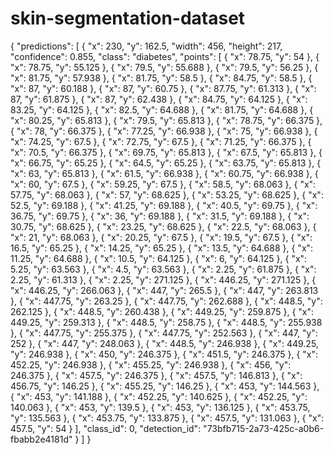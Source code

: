 # skin-segmentation-dataset
{
  "predictions": [
    {
      "x": 230,
      "y": 162.5,
      "width": 456,
      "height": 217,
      "confidence": 0.855,
      "class": "diabetes",
      "points": [
        {
          "x": 78.75,
          "y": 54
        },
        {
          "x": 78.75,
          "y": 55.125
        },
        {
          "x": 79.5,
          "y": 55.688
        },
        {
          "x": 79.5,
          "y": 56.25
        },
        {
          "x": 81.75,
          "y": 57.938
        },
        {
          "x": 81.75,
          "y": 58.5
        },
        {
          "x": 84.75,
          "y": 58.5
        },
        {
          "x": 87,
          "y": 60.188
        },
        {
          "x": 87,
          "y": 60.75
        },
        {
          "x": 87.75,
          "y": 61.313
        },
        {
          "x": 87,
          "y": 61.875
        },
        {
          "x": 87,
          "y": 62.438
        },
        {
          "x": 84.75,
          "y": 64.125
        },
        {
          "x": 83.25,
          "y": 64.125
        },
        {
          "x": 82.5,
          "y": 64.688
        },
        {
          "x": 81.75,
          "y": 64.688
        },
        {
          "x": 80.25,
          "y": 65.813
        },
        {
          "x": 79.5,
          "y": 65.813
        },
        {
          "x": 78.75,
          "y": 66.375
        },
        {
          "x": 78,
          "y": 66.375
        },
        {
          "x": 77.25,
          "y": 66.938
        },
        {
          "x": 75,
          "y": 66.938
        },
        {
          "x": 74.25,
          "y": 67.5
        },
        {
          "x": 72.75,
          "y": 67.5
        },
        {
          "x": 71.25,
          "y": 66.375
        },
        {
          "x": 70.5,
          "y": 66.375
        },
        {
          "x": 69.75,
          "y": 65.813
        },
        {
          "x": 67.5,
          "y": 65.813
        },
        {
          "x": 66.75,
          "y": 65.25
        },
        {
          "x": 64.5,
          "y": 65.25
        },
        {
          "x": 63.75,
          "y": 65.813
        },
        {
          "x": 63,
          "y": 65.813
        },
        {
          "x": 61.5,
          "y": 66.938
        },
        {
          "x": 60.75,
          "y": 66.938
        },
        {
          "x": 60,
          "y": 67.5
        },
        {
          "x": 59.25,
          "y": 67.5
        },
        {
          "x": 58.5,
          "y": 68.063
        },
        {
          "x": 57.75,
          "y": 68.063
        },
        {
          "x": 57,
          "y": 68.625
        },
        {
          "x": 53.25,
          "y": 68.625
        },
        {
          "x": 52.5,
          "y": 69.188
        },
        {
          "x": 41.25,
          "y": 69.188
        },
        {
          "x": 40.5,
          "y": 69.75
        },
        {
          "x": 36.75,
          "y": 69.75
        },
        {
          "x": 36,
          "y": 69.188
        },
        {
          "x": 31.5,
          "y": 69.188
        },
        {
          "x": 30.75,
          "y": 68.625
        },
        {
          "x": 23.25,
          "y": 68.625
        },
        {
          "x": 22.5,
          "y": 68.063
        },
        {
          "x": 21,
          "y": 68.063
        },
        {
          "x": 20.25,
          "y": 67.5
        },
        {
          "x": 19.5,
          "y": 67.5
        },
        {
          "x": 16.5,
          "y": 65.25
        },
        {
          "x": 14.25,
          "y": 65.25
        },
        {
          "x": 13.5,
          "y": 64.688
        },
        {
          "x": 11.25,
          "y": 64.688
        },
        {
          "x": 10.5,
          "y": 64.125
        },
        {
          "x": 6,
          "y": 64.125
        },
        {
          "x": 5.25,
          "y": 63.563
        },
        {
          "x": 4.5,
          "y": 63.563
        },
        {
          "x": 2.25,
          "y": 61.875
        },
        {
          "x": 2.25,
          "y": 61.313
        },
        {
          "x": 2.25,
          "y": 271.125
        },
        {
          "x": 446.25,
          "y": 271.125
        },
        {
          "x": 446.25,
          "y": 266.063
        },
        {
          "x": 447,
          "y": 265.5
        },
        {
          "x": 447,
          "y": 263.813
        },
        {
          "x": 447.75,
          "y": 263.25
        },
        {
          "x": 447.75,
          "y": 262.688
        },
        {
          "x": 448.5,
          "y": 262.125
        },
        {
          "x": 448.5,
          "y": 260.438
        },
        {
          "x": 449.25,
          "y": 259.875
        },
        {
          "x": 449.25,
          "y": 259.313
        },
        {
          "x": 448.5,
          "y": 258.75
        },
        {
          "x": 448.5,
          "y": 255.938
        },
        {
          "x": 447.75,
          "y": 255.375
        },
        {
          "x": 447.75,
          "y": 252.563
        },
        {
          "x": 447,
          "y": 252
        },
        {
          "x": 447,
          "y": 248.063
        },
        {
          "x": 448.5,
          "y": 246.938
        },
        {
          "x": 449.25,
          "y": 246.938
        },
        {
          "x": 450,
          "y": 246.375
        },
        {
          "x": 451.5,
          "y": 246.375
        },
        {
          "x": 452.25,
          "y": 246.938
        },
        {
          "x": 455.25,
          "y": 246.938
        },
        {
          "x": 456,
          "y": 246.375
        },
        {
          "x": 457.5,
          "y": 246.375
        },
        {
          "x": 457.5,
          "y": 146.813
        },
        {
          "x": 456.75,
          "y": 146.25
        },
        {
          "x": 455.25,
          "y": 146.25
        },
        {
          "x": 453,
          "y": 144.563
        },
        {
          "x": 453,
          "y": 141.188
        },
        {
          "x": 452.25,
          "y": 140.625
        },
        {
          "x": 452.25,
          "y": 140.063
        },
        {
          "x": 453,
          "y": 139.5
        },
        {
          "x": 453,
          "y": 136.125
        },
        {
          "x": 453.75,
          "y": 135.563
        },
        {
          "x": 453.75,
          "y": 133.875
        },
        {
          "x": 457.5,
          "y": 131.063
        },
        {
          "x": 457.5,
          "y": 54
        }
      ],
      "class_id": 0,
      "detection_id": "73bfb715-2a73-425c-a0b6-fbabb2e4181d"
    }
  ]
}
